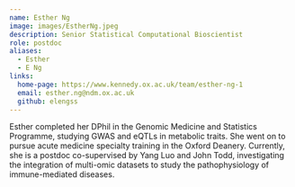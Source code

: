 ```yaml
---
name: Esther Ng
image: images/EstherNg.jpeg
description: Senior Statistical Computational Bioscientist
role: postdoc
aliases:
  - Esther
  - E Ng
links:
  home-page: https://www.kennedy.ox.ac.uk/team/esther-ng-1
  email: esther.ng@ndm.ox.ac.uk
  github: elengss
---
```


Esther completed her DPhil in the Genomic Medicine and Statistics Programme, studying GWAS and eQTLs in metabolic traits. She went on to pursue acute medicine specialty training in the Oxford Deanery. Currently, she is a postdoc co-supervised by Yang Luo and John Todd, investigating the integration of multi-omic datasets to study the pathophysiology of immune-mediated diseases.
